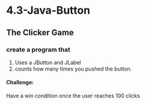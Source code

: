 # 4.3-Java-Button
## The Clicker Game

### create a program that 
1. Uses a JButton and JLabel
2. counts how many times you pushed the button. 

#### Challenge:
Have a win condition once the user reaches 100 clicks
